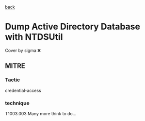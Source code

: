 [back](../index.md)
# Dump Active Directory Database with NTDSUtil
Cover by sigma :x: 
## MITRE
### Tactic
credential-access
### technique
T1003.003
Many more think to do...